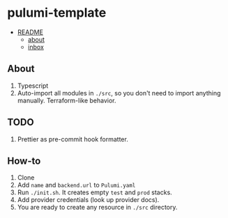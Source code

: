 # pulumi-template

- [README](#README)
   - [about](#about)
   - [inbox](#inbox)

## About

1. Typescript
1. Auto-import all modules in `./src`, so you don't need to import anything manually. Terraform-like behavior.

## TODO

1. Prettier as pre-commit hook formatter.

## How-to

1. Clone
1. Add `name` and `backend.url` to `Pulumi.yaml`
1. Run `./init.sh`. It creates empty `test` and `prod` stacks.
1. Add provider credentials (look up provider docs).
1. You are ready to create any resource in `./src` directory.

